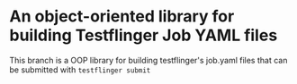 # An object-oriented library for building Testflinger Job YAML files

This branch is a OOP library for building testflinger's job.yaml files
that can be submitted with `testflinger submit`
